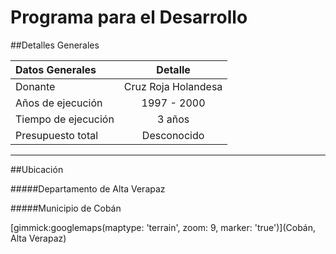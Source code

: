 # Programa para el Desarrollo

##Detalles Generales

| Datos Generales | Detalle |
|:--- |:---:|
| Donante | Cruz Roja Holandesa |
| Años de ejecución | 1997 - 2000 |
| Tiempo de ejecución | 3 años |
| Presupuesto total | Desconocido |

-----

##Ubicación

#####Departamento de Alta Verapaz

#####Municipio de Cobán

[gimmick:googlemaps(maptype: 'terrain', zoom: 9, marker: 'true')](Cobán, Alta Verapaz)